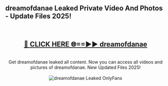 <h2>dreamofdanae Leaked Private Video And Photos - Update Files 2025!</h2>
<br>
<div align="center">
<h2><a href="https://top-ai-tools.click/QrbHav" rel="nofollow">🔴 CLICK HERE 🌐==►► dreamofdanae</a></h2>
<br>
Get dreamofdanae leaked all content. Now you can access all videos and pictures of dreamofdanae. New Updated Files 2025!
<br>
<br>
<a href="https://top-ai-tools.click/QrbHav" rel="nofollow" data-target="animated-image.originalLink"><img src="https://i.ibb.co.com/WyWwxjT/player-gif2.gif" alt="dreamofdanae Leaked  OnlyFans" style="max-width: 100%; display: inline-block;" data-target="animated-image.originalImage"></a>
</div>
<br>